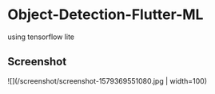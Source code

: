 # Object-Detection-Flutter-ML
  using tensorflow lite


## Screenshot


![](/screenshot/screenshot-1579369551080.jpg | width=100)

